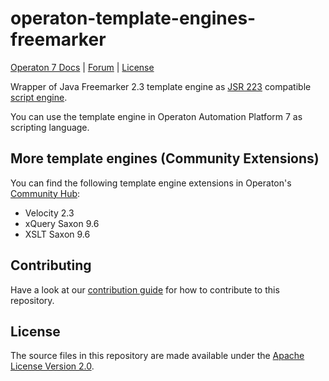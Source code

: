 ﻿operaton-template-engines-freemarker
===============================

<p>
  <a href="https://docs.operaton.org/manual/latest/">Operaton 7 Docs</a> |
  <a href="https://forum.operaton.io/c/operaton-platform-7-topics/39">Forum</a> |
  <a href="../LICENSE">License</a>
</p>

Wrapper of Java Freemarker 2.3 template engine as
[JSR 223](https://www.jcp.org/en/jsr/detail?id=223) compatible
[script engine](http://docs.oracle.com/javase/7/docs/api/javax/script/ScriptEngine.html).

You can use the template engine in Operaton Automation Platform 7 as scripting language.

## More template engines (Community Extensions)

You can find the following template engine extensions in Operaton's [Community Hub](https://github.com/camunda-community-hub/camunda-7-template-engines-jsr223/):

* Velocity 2.3
* xQuery Saxon 9.6
* XSLT Saxon 9.6

## Contributing

Have a look at our [contribution guide](https://github.com/operaton/operaton/blob/master/CONTRIBUTING.md) for how to contribute to this repository.

## License
The source files in this repository are made available under the [Apache License Version 2.0](./LICENSE).
